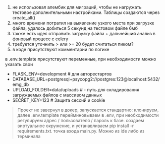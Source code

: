 1. не использовал алембик для миграций, чтобы не нагружать тестовое дополнительными 
настройками. Таблицы создаются через create_all()
2. много времени потратил на выявление узкого места при загрузке файла, 
удалось добиться 5 секунд на тестовом файле 6мб
3. также есть идея отправить загрузку файла + дальнейший анализ в фоновый процесс с celery
4. требуется уточнить > или >= 20 будет считаться пиком?
5. в коде присутствуют комментарии по логике

в .env.template присутствуют переменные, при необходимости можно указать свои

- FLASK_ENV=development # для авторестартов
- DATABASE_URL=postgresql+psycopg2://postgres:123@localhost:5432/emg_db
- UPLOAD_FOLDER=data/uploads # - путь для складирования загружаемых файлов с массивом данных
- SECRET_KEY=123 # Защита сессий и cookie



> Проект не завернул в докер, запускается стандартно: клонируем, далее .env.template перейминовываем в .env, при необходимости регулируем адрес / пользователя / пароль к базе.
> создаем виртуальное окружение, и устанавливаем pip install -r requirements.txt.
> точка входа main.py. Можно из ide либо из терминала
